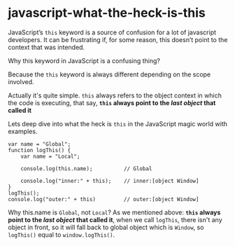 # javascript-what-the-heck-is-this


JavaScript’s `this` keyword is a source of confusion for a lot of javascript developers. It can be frustrating if, for some reason, this doesn’t point to the context that was intended.

Why this keyword in JavaScript is a confusing thing?

Because the `this` keyword is always different depending on the scope involved. 


Actually it's quite simple. `this` always refers to the object context in which the code is executing, that say, **`this` always point to the *last object* that called it**

Lets deep dive into what the heck is `this` in the JavaScript magic world with examples.


```
var name = "Global";
function logThis() {
    var name = "Local";

    console.log(this.name);          // Global

    console.log("inner:" + this);    // inner:[object Window]
}
logThis();
console.log("outer:" + this)         // outer:[object Window]
```
Why this.name is `Global`, not `Local`? As we mentioned above: **`this` always point to the *last object* that called it**, when we call `logThis`, there isn't any object in front, so it will fall back to global object which is `Window`, so `logThis()` equal to `window.logThis()`.
